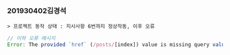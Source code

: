 ### 201930402김경석
    > 프로젝트 동작 상태 : 지시사항 6번까지 정상작동, 이후 오류
```js
// 이하 오류 메시지
Error: The provided `href` (/posts/[index]) value is missing query values (index) to be interpolated properly. Read more: https://nextjs.org/docs/messages/href-interpolation-failed
```